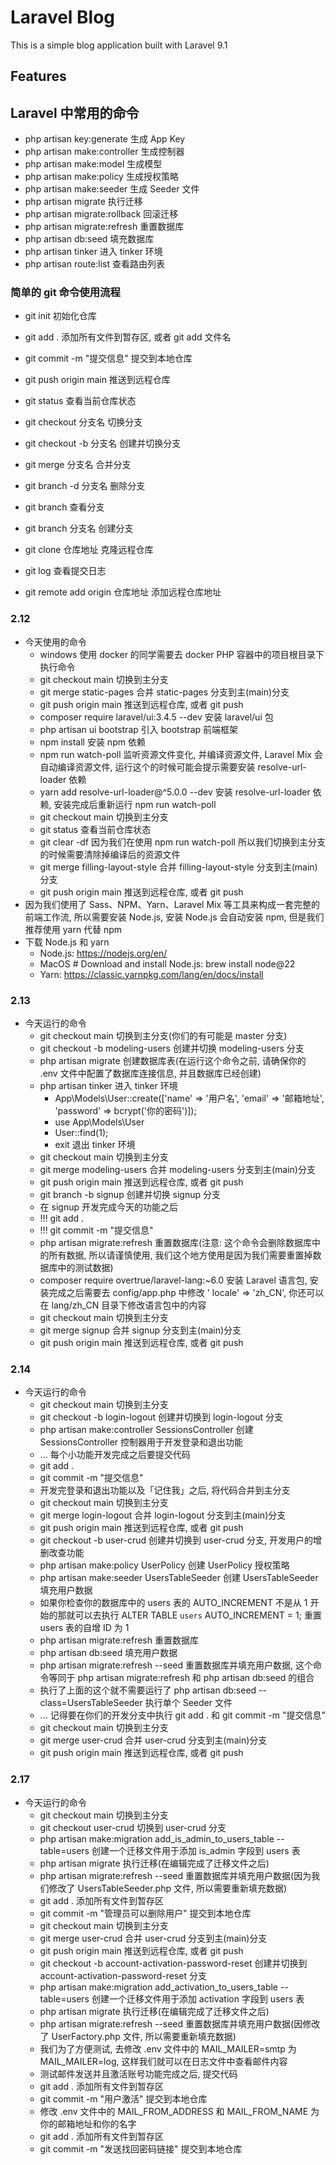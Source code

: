 # Laravel Blog

This is a simple blog application built with Laravel 9.1

## Features

## Laravel 中常用的命令

- php artisan key:generate 生成 App Key
- php artisan make:controller 生成控制器
- php artisan make:model 生成模型
- php artisan make:policy 生成授权策略
- php artisan make:seeder 生成 Seeder 文件
- php artisan migrate 执行迁移
- php artisan migrate:rollback 回滚迁移
- php artisan migrate:refresh 重置数据库
- php artisan db:seed 填充数据库
- php artisan tinker 进入 tinker 环境
- php artisan route:list 查看路由列表

### 简单的 git 命令使用流程

- git init 初始化仓库
- git add . 添加所有文件到暂存区, 或者 git add 文件名
- git commit -m "提交信息" 提交到本地仓库
- git push origin main 推送到远程仓库

- git status 查看当前仓库状态
- git checkout 分支名 切换分支
- git checkout -b 分支名 创建并切换分支
- git merge 分支名 合并分支
- git branch -d 分支名 删除分支
- git branch 查看分支
- git branch 分支名 创建分支
- git clone 仓库地址 克隆远程仓库
- git log 查看提交日志
- git remote add origin 仓库地址 添加远程仓库地址

### 2.12

- 今天使用的命令
    - windows 使用 docker 的同学需要去 docker PHP 容器中的项目根目录下执行命令
    - git checkout main 切换到主分支
    - git merge static-pages 合并 static-pages 分支到主(main)分支
    - git push origin main 推送到远程仓库, 或者 git push
    - composer require laravel/ui:3.4.5 --dev 安装 laravel/ui 包
    - php artisan ui bootstrap 引入 bootstrap 前端框架
    - npm install 安装 npm 依赖
    - npm run watch-poll 监听资源文件变化, 并编译资源文件, Laravel Mix 会自动编译资源文件, 运行这个的时候可能会提示需要安装
      resolve-url-loader 依赖
    - yarn add resolve-url-loader@^5.0.0 --dev 安装 resolve-url-loader 依赖, 安装完成后重新运行 npm run watch-poll
    - git checkout main 切换到主分支
    - git status 查看当前仓库状态
    - git clear -df 因为我们在使用 npm run watch-poll 所以我们切换到主分支的时候需要清除掉编译后的资源文件
    - git merge filling-layout-style 合并 filling-layout-style 分支到主(main)分支
    - git push origin main 推送到远程仓库, 或者 git push
- 因为我们使用了 Sass、NPM、Yarn、Laravel Mix 等工具来构成一套完整的前端工作流, 所以需要安装 Node.js, 安装 Node.js 会自动安装
  npm, 但是我们推荐使用 yarn 代替 npm
- 下载 Node.js 和 yarn
    - Node.js: https://nodejs.org/en/
    - MacOS # Download and install Node.js: brew install node@22
    - Yarn: https://classic.yarnpkg.com/lang/en/docs/install

### 2.13

- 今天运行的命令
    - git checkout main 切换到主分支(你们的有可能是 master 分支)
    - git checkout -b modeling-users 创建并切换 modeling-users 分支
    - php artisan migrate 创建数据库表(在运行这个命令之前, 请确保你的 .env 文件中配置了数据库连接信息,
      并且数据库已经创建)
    - php artisan tinker 进入 tinker 环境
        - App\Models\User::create(['name' => '用户名', 'email' => '邮箱地址', 'password' => bcrypt('你的密码')]);
        - use App\Models\User
        - User::find(1);
        - exit 退出 tinker 环境
    - git checkout main 切换到主分支
    - git merge modeling-users 合并 modeling-users 分支到主(main)分支
    - git push origin main 推送到远程仓库, 或者 git push
    - git branch -b signup 创建并切换 signup 分支
    - 在 signup 开发完成今天的功能之后
    - !!! git add .
    - !!! git commit -m "提交信息"
    - php artisan migrate:refresh 重置数据库(注意: 这个命令会删除数据库中的所有数据, 所以请谨慎使用,
      我们这个地方使用是因为我们需要重置掉数据库中的测试数据)
    - composer require overtrue/laravel-lang:~6.0 安装 Laravel 语言包, 安装完成之后需要去 config/app.php 中修改 '
      locale' => 'zh_CN', 你还可以在 lang/zh_CN 目录下修改语言包中的内容
    - git checkout main 切换到主分支
    - git merge signup 合并 signup 分支到主(main)分支
    - git push origin main 推送到远程仓库, 或者 git push

### 2.14

- 今天运行的命令
    - git checkout main 切换到主分支
    - git checkout -b login-logout 创建并切换到 login-logout 分支
    - php artisan make:controller SessionsController 创建 SessionsController 控制器用于开发登录和退出功能
    - ... 每个小功能开发完成之后要提交代码
    - git add .
    - git commit -m "提交信息"
    - 开发完登录和退出功能以及「记住我」之后, 将代码合并到主分支
    - git checkout main 切换到主分支
    - git merge login-logout 合并 login-logout 分支到主(main)分支
    - git push origin main 推送到远程仓库, 或者 git push
    - git checkout -b user-crud 创建并切换到 user-crud 分支, 开发用户的增删改查功能
    - php artisan make:policy UserPolicy 创建 UserPolicy 授权策略
    - php artisan make:seeder UsersTableSeeder 创建 UsersTableSeeder 填充用户数据
    - 如果你检查你的数据库中的 users 表的 AUTO_INCREMENT 不是从 1 开始的那就可以去执行 ALTER TABLE `users`
      AUTO_INCREMENT = 1; 重置 users 表的自增 ID 为 1
    - php artisan migrate:refresh 重置数据库
    - php artisan db:seed 填充用户数据
    - php artisan migrate:refresh --seed 重置数据库并填充用户数据, 这个命令等同于 php artisan migrate:refresh 和 php
      artisan db:seed 的组合
    - 执行了上面的这个就不需要运行了 php artisan db:seed --class=UsersTableSeeder 执行单个 Seeder 文件
    - ... 记得要在你们的开发分支中执行 git add . 和 git commit -m "提交信息"
    - git checkout main 切换到主分支
    - git merge user-crud 合并 user-crud 分支到主(main)分支
    - git push origin main 推送到远程仓库, 或者 git push

### 2.17

- 今天运行的命令
    - git checkout main 切换到主分支
    - git checkout user-crud 切换到 user-crud 分支
    - php artisan make:migration add_is_admin_to_users_table --table=users 创建一个迁移文件用于添加 is_admin 字段到
      users 表
    - php artisan migrate 执行迁移(在编辑完成了迁移文件之后)
    - php artisan migrate:refresh --seed 重置数据库并填充用户数据(因为我们修改了 UsersTableSeeder.php 文件,
      所以需要重新填充数据)
    - git add . 添加所有文件到暂存区
    - git commit -m "管理员可以删除用户" 提交到本地仓库
    - git checkout main 切换到主分支
    - git merge user-crud 合并 user-crud 分支到主(main)分支
    - git push origin main 推送到远程仓库, 或者 git push
    - git checkout -b account-activation-password-reset 创建并切换到 account-activation-password-reset 分支
    - php artisan make:migration add_activation_to_users_table --table=users 创建一个迁移文件用于添加 activation 字段到
      users 表
    - php artisan migrate 执行迁移(在编辑完成了迁移文件之后)
    - php artisan migrate:refresh --seed 重置数据库并填充用户数据(因修改了 UserFactory.php 文件, 所以需要重新填充数据)
    - 我们为了方便测试, 去修改 .env 文件中的 MAIL_MAILER=smtp 为 MAIL_MAILER=log, 这样我们就可以在日志文件中查看邮件内容
    - 测试邮件发送并且激活账号功能完成之后, 提交代码
    - git add . 添加所有文件到暂存区
    - git commit -m "用户激活" 提交到本地仓库
    - 修改 .env 文件中的 MAIL_FROM_ADDRESS 和 MAIL_FROM_NAME 为你的邮箱地址和你的名字
    - git add . 添加所有文件到暂存区
    - git commit -m "发送找回密码链接" 提交到本地仓库
